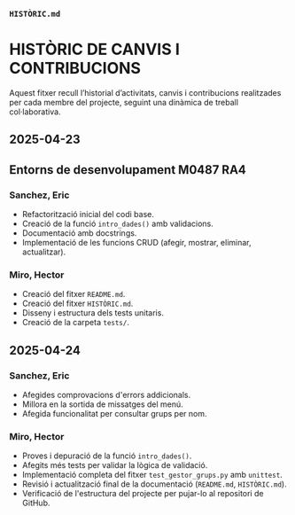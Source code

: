 ### `HISTÒRIC.md`

# HISTÒRIC DE CANVIS I CONTRIBUCIONS

Aquest fitxer recull l’historial d’activitats, canvis i contribucions realitzades per cada membre del projecte, seguint una dinàmica de treball col·laborativa.

## 2025-04-23
## Entorns de desenvolupament M0487 RA4

### Sanchez, Eric
- Refactorització inicial del codi base.
- Creació de la funció `intro_dades()` amb validacions.
- Documentació amb docstrings.
- Implementació de les funcions CRUD (afegir, mostrar, eliminar, actualitzar).

### Miro, Hector
- Creació del fitxer `README.md`.
- Creació del fitxer `HISTÒRIC.md`.
- Disseny i estructura dels tests unitaris.
- Creació de la carpeta `tests/`.

## 2025-04-24

### Sanchez, Eric
- Afegides comprovacions d'errors addicionals.
- Millora en la sortida de missatges del menú.
- Afegida funcionalitat per consultar grups per nom.

### Miro, Hector
- Proves i depuració de la funció `intro_dades()`.
- Afegits més tests per validar la lògica de validació.
- Implementació completa del fitxer `test_gestor_grups.py` amb `unittest`.
- Revisió i actualització final de la documentació (`README.md`, `HISTÒRIC.md`).
- Verificació de l'estructura del projecte per pujar-lo al repositori de GitHub.
